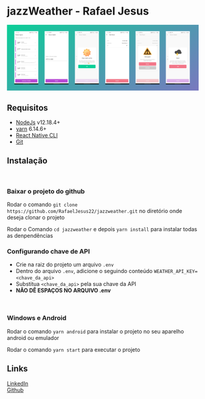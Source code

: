 # jazzWeather - Rafael Jesus
![App](https://github.com/RafaelJesus22/jassweather/blob/master/src/assets/images/app.png)

## Requisitos
  - [NodeJs](https://nodejs.org/en/) v12.18.4+
  - [yarn](https://yarnpkg.com/) 6.14.6+
  - [React Native CLI](https://github.com/react-native-community/cli)
  - [Git](https://git-scm.com/)

## Instalação
<br/>

### Baixar o projeto do github
Rodar o comando `git clone https://github.com/RafaelJesus22/jazzweather.git` no diretório onde deseja clonar o projeto

Rodar o Comando `cd jazzweather` e depois `yarn install` para instalar todas as denpendências

### Configurando chave de API
  - Crie na raiz do projeto um arquivo `.env`
  - Dentro do arquivo `.env`, adicione o seguindo conteúdo `WEATHER_API_KEY=<chave_da_api>`
  - Substitua `<chave_da_api>` pela sua chave da API 
  - <strong>NÃO DÊ ESPAÇOS NO ARQUIVO .env </strong>

<br/>

### Windows e Android
Rodar o comando `yarn android` para instalar o projeto no seu aparelho android ou emulador

Rodar o comando `yarn start` para executar o projeto

## Links
[LinkedIn](https://www.linkedin.com/in/rafael-jesus-0537a8193/) <br/>
[Github](https://github.com/RafaelJesus22)
